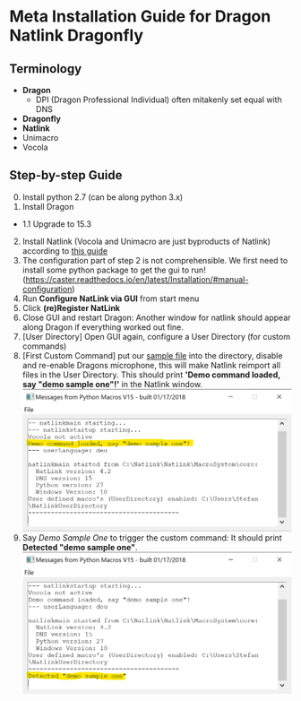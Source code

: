# Meta Installation Guide for Dragon Natlink Dragonfly

## Terminology

- **Dragon**
  - DPI (Dragon Professional Individual) often mitakenly set equal with DNS
- **Dragonfly**
- **Natlink**
- Unimacro
- Vocola

## Step-by-step Guide

0. Install python 2.7 (can be along python 3.x)
1. Install Dragon
  - 1.1 Upgrade to 15.3
2. Install Natlink (Vocola and Unimacro are just byproducts of Natlink) according to [this guide](https://qh.antenna.nl/unimacro/installation/installation.html)
3. The configuration part of step 2 is not comprehensible. We first need to install some python package to get the gui to run! (https://caster.readthedocs.io/en/latest/Installation/#manual-configuration)
4. Run **Configure NatLink via GUI** from start menu
5. Click **(re)Register NatLink**
6. Close GUI and restart Dragon: Another window for natlink should appear along Dragon if everything worked out fine.
7. [User Directory] Open GUI again, configure a User Directory (for custom commands)
8. [First Custom Command] put our [sample file](./_natlink_sample.py) into the directory, disable and re-enable Dragons microphone, this will make Natlink reimport all files in the User Directory. This should print **'Demo command loaded, say "demo sample one"!'** in the Natlink window.
![](./image.png)
9. Say *Demo Sample One* to trigger the custom command: It should print **Detected "demo sample one"**.
![](./1st_custom_command.png)
